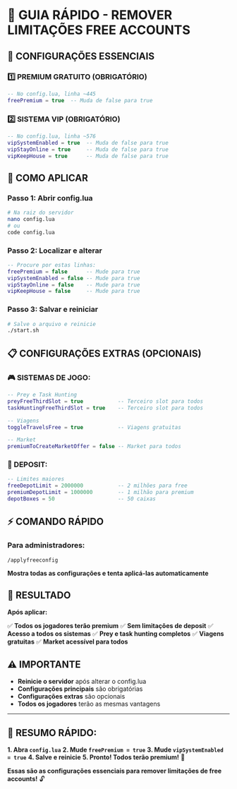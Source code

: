# 🚀 GUIA RÁPIDO - REMOVER LIMITAÇÕES FREE ACCOUNTS

## 🎯 **CONFIGURAÇÕES ESSENCIAIS**

### **1️⃣ PREMIUM GRATUITO (OBRIGATÓRIO)**
```lua
-- No config.lua, linha ~445
freePremium = true  -- Muda de false para true
```

### **2️⃣ SISTEMA VIP (OBRIGATÓRIO)**
```lua
-- No config.lua, linha ~576
vipSystemEnabled = true  -- Muda de false para true
vipStayOnline = true     -- Muda de false para true
vipKeepHouse = true      -- Muda de false para true
```

## 🔧 **COMO APLICAR**

### **Passo 1: Abrir config.lua**
```bash
# Na raiz do servidor
nano config.lua
# ou
code config.lua
```

### **Passo 2: Localizar e alterar**
```lua
-- Procure por estas linhas:
freePremium = false      -- Mude para true
vipSystemEnabled = false -- Mude para true
vipStayOnline = false    -- Mude para true
vipKeepHouse = false     -- Mude para true
```

### **Passo 3: Salvar e reiniciar**
```bash
# Salve o arquivo e reinicie
./start.sh
```

## 📋 **CONFIGURAÇÕES EXTRAS (OPCIONAIS)**

### **🎮 SISTEMAS DE JOGO:**
```lua
-- Prey e Task Hunting
preyFreeThirdSlot = true           -- Terceiro slot para todos
taskHuntingFreeThirdSlot = true    -- Terceiro slot para todos

-- Viagens
toggleTravelsFree = true           -- Viagens gratuitas

-- Market
premiumToCreateMarketOffer = false -- Market para todos
```

### **🏦 DEPOSIT:**
```lua
-- Limites maiores
freeDepotLimit = 2000000           -- 2 milhões para free
premiumDepotLimit = 1000000        -- 1 milhão para premium
depotBoxes = 50                    -- 50 caixas
```

## ⚡ **COMANDO RÁPIDO**

### **Para administradores:**
```
/applyfreeconfig
```
**Mostra todas as configurações e tenta aplicá-las automaticamente**

## 🎊 **RESULTADO**

**Após aplicar:**

✅ **Todos os jogadores terão premium**
✅ **Sem limitações de deposit**
✅ **Acesso a todos os sistemas**
✅ **Prey e task hunting completos**
✅ **Viagens gratuitas**
✅ **Market acessível para todos**

## ⚠️ **IMPORTANTE**

- **Reinicie o servidor** após alterar o config.lua
- **Configurações principais** são obrigatórias
- **Configurações extras** são opcionais
- **Todos os jogadores** terão as mesmas vantagens

---

## 🎯 **RESUMO RÁPIDO:**

**1. Abra `config.lua`**
**2. Mude `freePremium = true`**
**3. Mude `vipSystemEnabled = true`**
**4. Salve e reinicie**
**5. Pronto! Todos terão premium!** 🎉

**Essas são as configurações essenciais para remover limitações de free accounts!** 🔓
